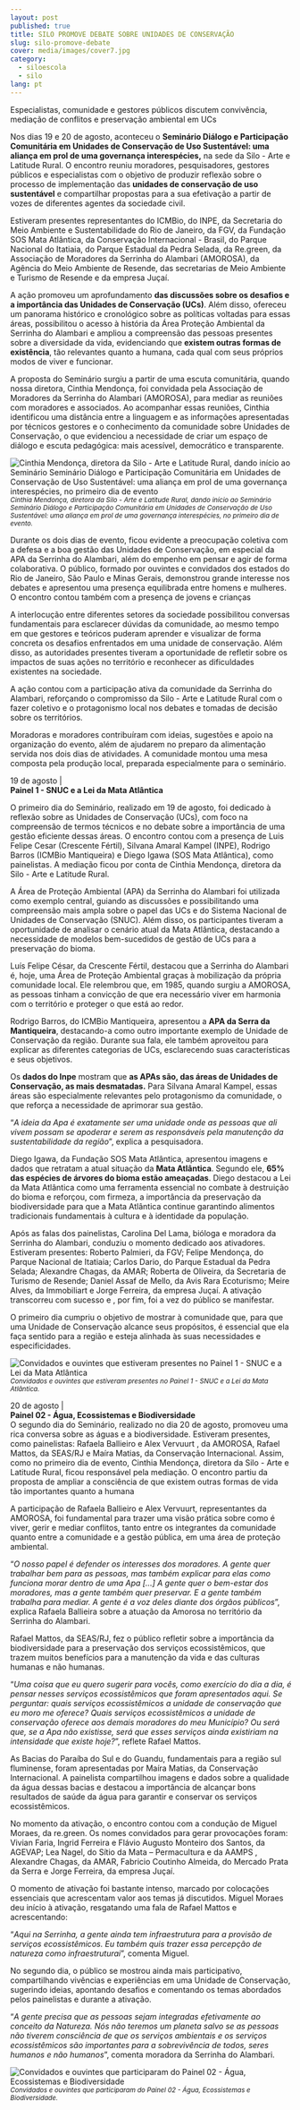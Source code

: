 ```yaml
---
layout: post
published: true
title: SILO PROMOVE DEBATE SOBRE UNIDADES DE CONSERVAÇÃO
slug: silo-promove-debate
cover: media/images/cover7.jpg
category:
  - siloescola
  - silo
lang: pt
---
```

Especialistas, comunidade e gestores públicos discutem convivência, mediação de conflitos e preservação ambiental em UCs 

Nos dias 19 e 20 de agosto, aconteceu o **Seminário Diálogo e Participação Comunitária em Unidades de Conservação de Uso Sustentável: uma aliança em prol de uma governança interespécies,** na sede da Silo - Arte e Latitude Rural. O encontro reuniu moradores, pesquisadores, gestores públicos e especialistas com o objetivo de produzir reflexão sobre o processo de implementação das **unidades de conservação de uso sustentável** e compartilhar propostas para a sua efetivação a partir de vozes de diferentes agentes da sociedade civil.

Estiveram presentes representantes do ICMBio, do INPE, da Secretaria do Meio Ambiente e Sustentabilidade do Rio de Janeiro, da FGV, da Fundação SOS Mata Atlântica, da Conservação Internacional - Brasil, do Parque Nacional do Itatiaia, do Parque Estadual da Pedra Selada, da Re.green, da Associação de Moradores da Serrinha do Alambari (AMOROSA), da Agência do Meio Ambiente de Resende, das secretarias de Meio Ambiente e Turismo de Resende e da empresa Juçaí.

A ação promoveu um aprofundamento **das discussões sobre os desafios e a importância das Unidades de Conservação (UCs)**. Além disso, ofereceu um panorama histórico e cronológico sobre as políticas voltadas para essas áreas, possibilitou o acesso à história da Área Proteção Ambiental da Serrinha do Alambari e ampliou a compreensão das pessoas presentes sobre a diversidade da vida, evidenciando que **existem outras formas de existência**, tão relevantes quanto a humana, cada qual com seus próprios modos de viver e funcionar.

A proposta do Seminário surgiu a partir de uma escuta comunitária, quando nossa diretora, Cinthia Mendonça, foi convidada pela Associação de Moradores da Serrinha do Alambari (AMOROSA), para mediar as reuniões com moradores e associados. Ao acompanhar essas reuniões, Cinthia identificou uma distância entre a linguagem e as informações apresentadas por técnicos gestores e o conhecimento da comunidade sobre Unidades de Conservação, o que evidenciou a necessidade de criar um espaço de diálogo e escuta pedagógica: mais acessível, democrático e transparente. 

![Cinthia Mendonça, diretora da Silo - Arte e Latitude Rural, dando início ao Seminário Seminário Diálogo e Participação Comunitária em Unidades de Conservação de Uso Sustentável: uma aliança em prol de uma governança interespécies, no primeiro dia de evento](/media/images/uploads/siloescola_noticia_seminario_1.jpg "Cinthia Mendonça, diretora da Silo - Arte e Latitude Rural, dando início ao Seminário Seminário Diálogo e Participação Comunitária em Unidades de Conservação de Uso Sustentável: uma aliança em prol de uma governança interespécies, no primeiro dia de evento")
<small>*Cinthia Mendonça, diretora da Silo - Arte e Latitude Rural, dando início ao Seminário Seminário Diálogo e Participação Comunitária em Unidades de Conservação de Uso Sustentável: uma aliança em prol de uma governança interespécies, no primeiro dia de evento.*</small>

Durante os dois dias de evento, ficou evidente a preocupação coletiva com a defesa e a boa gestão das Unidades de Conservação, em especial da APA da Serrinha do Alambari, além do empenho em pensar e agir de forma colaborativa. O público, formado por ouvintes e convidados dos estados do Rio de Janeiro, São Paulo e Minas Gerais, demonstrou grande interesse nos debates e apresentou uma presença equilibrada entre homens e mulheres. O encontro contou também com a presença de jovens e crianças 

A interlocução entre diferentes setores da sociedade possibilitou conversas fundamentais para esclarecer dúvidas da comunidade, ao mesmo tempo em que gestores e teóricos puderam aprender e visualizar de forma concreta os desafios enfrentados em uma unidade de conservação. Além disso, as autoridades presentes tiveram a oportunidade de refletir sobre os impactos de suas ações no território e reconhecer as dificuldades existentes na sociedade.

A ação contou com a participação ativa da comunidade da Serrinha do Alambari, reforçando o compromisso da Silo - Arte e Latitude Rural com o fazer coletivo e o protagonismo local nos debates e tomadas de decisão sobre os territórios. 

Moradoras e moradores contribuíram com ideias, sugestões e apoio na organização do evento, além de ajudarem no preparo da alimentação servida nos dois dias de atividades. A comunidade montou uma mesa composta pela produção local, preparada especialmente para o seminário.

19 de agosto |\
**Painel 1 -  SNUC e a Lei da Mata Atlântica**

O primeiro dia do Seminário, realizado em 19 de agosto, foi dedicado à reflexão sobre as Unidades de Conservação (UCs), com foco na compreensão de termos técnicos e no debate sobre a importância de uma gestão eficiente dessas áreas. O encontro contou com a presença de Luis Felipe Cesar (Crescente Fértil), Silvana Amaral Kampel (INPE), Rodrigo Barros (ICMBio Mantiqueira) e Diego Igawa (SOS Mata Atlântica), como painelistas. A mediação ficou por conta  de Cinthia Mendonça, diretora da Silo - Arte e Latitude Rural.

A Área de Proteção Ambiental (APA) da Serrinha do Alambari foi utilizada como exemplo central, guiando as discussões e possibilitando uma compreensão mais ampla sobre o papel das UCs e do Sistema Nacional de Unidades de Conservação (SNUC). Além disso, os participantes tiveram a oportunidade de analisar o cenário atual da Mata Atlântica, destacando a necessidade de modelos bem-sucedidos de gestão de UCs para a preservação do bioma.

Luís Felipe César, da Crescente Fértil, destacou que a Serrinha do Alambari é, hoje, uma Área de Proteção Ambiental graças à mobilização da própria comunidade local. Ele relembrou que, em 1985, quando surgiu a AMOROSA, as pessoas tinham a  convicção de que era necessário viver em harmonia com o território e proteger o que está ao redor. 

Rodrigo Barros, do ICMBio Mantiqueira, apresentou a **APA da Serra da Mantiqueira**, destacando-a como outro importante exemplo de Unidade de Conservação da região. Durante sua fala, ele também aproveitou para explicar as diferentes categorias de UCs, esclarecendo suas características e seus objetivos.

Os **dados do Inpe** mostram que **as APAs são, das áreas de Unidades de Conservação, as mais desmatadas.** Para Silvana Amaral Kampel, essas áreas são especialmente relevantes pelo protagonismo da comunidade, o que reforça a necessidade de aprimorar sua gestão.

“*A ideia da Apa é exatamente ser uma unidade onde as pessoas que ali vivem possam se apoderar e serem as responsáveis pela manutenção da sustentabilidade da região*”, explica a pesquisadora.

Diego Igawa, da Fundação SOS Mata Atlântica, apresentou imagens e dados que retratam a atual situação da **Mata Atlântica**. Segundo ele, **65% das espécies de árvores do bioma estão ameaçadas**. Diego destacou a Lei da Mata Atlântica como uma ferramenta essencial no combate à destruição do bioma e reforçou, com firmeza, a importância da preservação da biodiversidade para que a Mata Atlântica continue garantindo alimentos tradicionais fundamentais à cultura e à identidade da população.

Após as falas dos painelistas, Carolina Del Lama, bióloga e moradora da Serrinha do Alambari, conduziu o momento dedicado aos ativadores. Estiveram presentes: Roberto Palmieri, da FGV; Felipe Mendonça, do Parque Nacional de Itatiaia;  Carlos Dario, do Parque Estadual da Pedra Selada; Alexandre Chagas, da AMAR; Roberta de Oliveira, da Secretaria de Turismo de Resende; Daniel Assaf de Mello, da Avis Rara Ecoturismo; Meire Alves, da Immobiliart  e Jorge Ferreira, da empresa Juçaí. A ativação transcorreu com sucesso e , por fim, foi a vez do público se manifestar. 

O primeiro dia cumpriu o objetivo de mostrar à comunidade que, para que uma Unidade de Conservação alcance seus propósitos, é essencial que ela faça sentido para a região e esteja alinhada às suas necessidades e especificidades.

![Convidados e ouvintes que estiveram presentes no Painel 1 - SNUC e a Lei da Mata Atlântica](/media/images/uploads/siloescola_noticia_seminario_2.jpg "Convidados e ouvintes que estiveram presentes no Painel 1 - SNUC e a Lei da Mata Atlântica")
<small>*Convidados e ouvintes que estiveram presentes no Painel 1 - SNUC e a Lei da Mata Atlântica.*</small>

20 de agosto |\
**Painel 02 - Água, Ecossistemas e Biodiversidade**\
O segundo dia do Seminário, realizado no dia 20 de agosto, promoveu uma rica conversa sobre as águas e a biodiversidade. Estiveram presentes, como painelistas: Rafaela Ballieiro e Alex Vervuurt , da AMOROSA,  Rafael Mattos, da SEAS/RJ e Maíra Matias, da Conservação Internacional. Assim, como no primeiro dia de evento, Cinthia Mendonça, diretora da Silo - Arte e Latitude Rural, ficou responsável pela mediação. O encontro partiu da proposta de ampliar a consciência de que existem outras formas de vida tão importantes quanto a humana

A participação de Rafaela Ballieiro e Alex Vervuurt, representantes da AMOROSA, foi fundamental para trazer uma visão prática sobre como é viver, gerir e mediar conflitos, tanto entre os integrantes da comunidade quanto entre a comunidade e a gestão pública, em uma área de proteção ambiental. 

“*O nosso papel é defender os interesses dos moradores. A gente quer trabalhar bem para as pessoas, mas também explicar para elas como funciona morar dentro de uma Apa \[...] A gente quer o bem-estar dos moradores, mas a gente também quer preservar. E a gente também trabalha para mediar. A gente é a voz deles diante dos órgãos públicos*”, explica Rafaela Ballieira sobre a atuação da Amorosa no território da Serrinha do Alambari.

Rafael Mattos, da SEAS/RJ, fez o público refletir sobre a importância da biodiversidade para a preservação dos serviços ecossistêmicos, que trazem muitos benefícios para a manutenção da vida e das culturas humanas e não humanas. 

“*Uma coisa que eu quero sugerir para vocês, como exercício do dia a dia, é  pensar nesses serviços ecossistêmicos que foram apresentados aqui. Se perguntar: quais serviços ecossistêmicos a unidade de conservação que eu moro me oferece? Quais serviços ecossistêmicos a unidade de conservação oferece aos demais moradores do meu Município? Ou será que, se a Apa não existisse, será que esses serviços ainda existiriam na intensidade que existe hoje?*”, reflete Rafael Mattos.

As Bacias do Paraíba do Sul e do Guandu, fundamentais para a região sul fluminense, foram apresentadas por Maíra Matias, da Conservação Internacional. A painelista compartilhou imagens e dados sobre a qualidade da água dessas bacias e destacou a importância de alcançar bons resultados de saúde da água para garantir e conservar os serviços ecossistêmicos.

No momento da ativação, o encontro contou com a condução de Miguel Moraes, da re.green. Os nomes convidados para gerar provocações foram: Vivian Faria, Ingrid Ferreira e Flávio Augusto Monteiro dos Santos, da AGEVAP; Lea Nagel, do Sítio da Mata – Permacultura  e da  AAMPS , Alexandre Chagas, da AMAR,  Fabricio Coutinho Almeida, do Mercado Prata da Serra e Jorge Ferreira, da empresa Juçaí. 

O momento de ativação foi bastante intenso, marcado por colocações essenciais que acrescentam valor aos temas já discutidos. Miguel Moraes deu início à ativação, resgatando uma fala de Rafael Mattos e acrescentando:

“*Aqui na Serrinha, a gente ainda tem infraestrutura para a  provisão de serviços ecossistêmicos. Eu também quis trazer essa percepção de natureza como infraestruturai*”, comenta Miguel.

No segundo dia, o público se mostrou ainda mais participativo, compartilhando vivências e experiências em uma Unidade de Conservação, sugerindo ideias, apontando desafios e comentando os temas abordados pelos painelistas e durante a ativação.

“*A gente precisa que as pessoas sejam integradas efetivamente ao conceito da Natureza. Nós não teremos um planeta salvo se as pessoas não tiverem consciência de que os serviços ambientais e os serviços ecossistêmicos são importantes para a sobrevivência de todos, seres humanos e não humanos*”, comenta moradora da Serrinha do Alambari.

![Convidados e ouvintes que participaram do Painel 02 - Água, Ecossistemas e Biodiversidade](/media/images/uploads/siloescola_noticia_seminario_3.jpg "Convidados e ouvintes que participaram do Painel 02 - Água, Ecossistemas e Biodiversidade")
<small>*Convidados e ouvintes que participaram do Painel 02 - Água, Ecossistemas e Biodiversidade.*</small>
